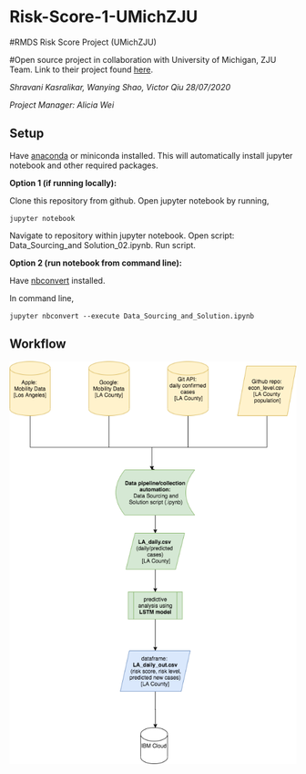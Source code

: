# Risk-Score-1-UMichZJU

#RMDS Risk Score Project (UMichZJU)

#Open source project in collaboration with University of Michigan, ZJU Team. Link to their project found [here](https://grmds.org/node/744).

*Shravani Kasralikar, Wanying Shao, Victor Qiu 28/07/2020*

*Project Manager: Alicia Wei*


## Setup

Have [anaconda](https://www.anaconda.com/products/individual) or miniconda installed. This will automatically install jupyter notebook and other required packages.

**Option 1 (if running locally):**

Clone this repository from github. Open jupyter notebook by running,
```
jupyter notebook
```

Navigate to repository within jupyter notebook. Open script: Data_Sourcing_and Solution_02.ipynb. Run script.

**Option 2 (run notebook from command line):**

Have [nbconvert](https://github.com/jupyter/nbconver) installed. 

In command line,
```
jupyter nbconvert --execute Data_Sourcing_and_Solution.ipynb
```

## Workflow
![workflow](https://github.com/skasralikar/Risk-Score-1-UMichZJU/blob/master/Risk-Score-UMich-Workflow.png)
